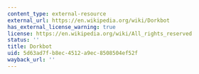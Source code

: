 ```yaml
---
content_type: external-resource
external_url: https://en.wikipedia.org/wiki/Dorkbot
has_external_license_warning: true
license: https://en.wikipedia.org/wiki/All_rights_reserved
status: ''
title: Dorkbot
uid: 5d63ad7f-b8ec-4512-a9ec-8508504ef52f
wayback_url: ''
---
```

